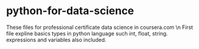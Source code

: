 # python-for-data-science 
These files for professional certificate data science in coursera.com 
\n First file expline basics types in python language such int, float, string. expressions and variables also included. 

